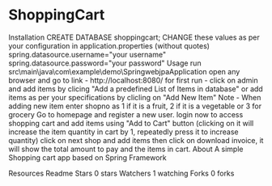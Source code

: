 # ShoppingCart
Installation
CREATE DATABASE shoppingcart;
CHANGE these values as per your configuration in application.properties (without quotes) spring.datasource.username="your username" spring.datasource.password="your password"
Usage
run src\main\java\com\example\demo\SpringwebjpaApplication
open any browser and go to link - http://localhost:8080/
for first run - click on admin and add items by clicing "Add a predefined List of Items in database" or add items as per your specifications by clicling on "Add New Item" Note - When adding new item enter shopno as 1 if it is a fruit, 2 if it is a vegetable or 3 for grocery
Go to homepage and register a new user.
login now to access shopping cart and add items using "Add to Cart" button (clicking on it will increase the item quantity in cart by 1, repeatedly press it to increase quantity)
click on next shop and add items
then click on download invoice, it will show the total amount to pay and the items in cart.
About
A simple Shopping cart app based on Spring Framework

Resources
 Readme
Stars
 0 stars
Watchers
 1 watching
Forks
 0 forks
